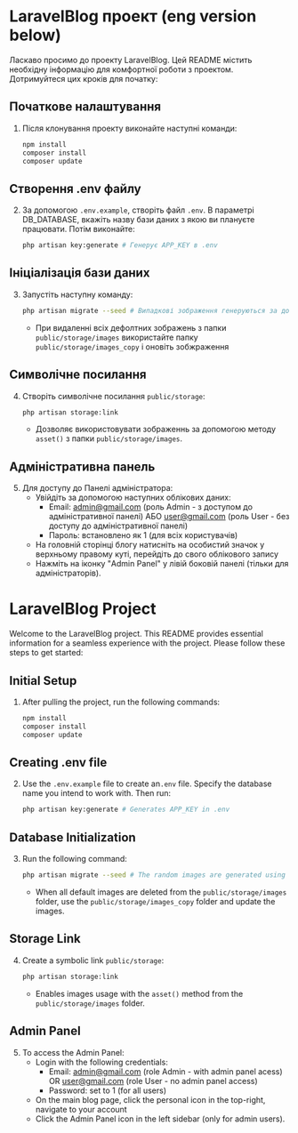 # LaravelBlog проект (eng version below)

Ласкаво просимо до проекту LaravelBlog. Цей README містить необхідну інформацію для комфортної роботи з проектом. Дотримуйтеся цих кроків для початку:

## Початкове налаштування

1. Після клонування проекту виконайте наступні команди:
   ```bash
   npm install
   composer install
   composer update
    ```

## Створення .env файлу
2. За допомогою `.env.example`, створіть файл `.env`. В параметрі DB_DATABASE, вкажіть назву бази даних з якою ви плануєте працювати. Потім виконайте:
    ```bash
    php artisan key:generate # Генерує APP_KEY в .env
    ```

## Ініціалізація бази даних

3. Запустіть наступну команду:
    ```bash
    php artisan migrate --seed # Випадкові зображення генеруються за допомогою `PostFactory`.
    ```
    - При видаленні всіх дефолтних зображень з папки `public/storage/images` використайте папку `public/storage/images_copy` і оновіть зобжраження 

## Символічне посилання

4. Створіть символічне посилання `public/storage`:
    ```bash
    php artisan storage:link
    ```
   - Дозволяє використовувати зображеннь за допомогою методу `asset()` з папки `public/storage/images`.

## Адміністративна панель

5. Для доступу до Панелі адміністратора:
    - Увійдіть за допомогою наступних облікових даних:
        - Email: admin@gmail.com (роль Admin - з доступом до адміністративної панелі) АБО user@gmail.com (роль User - без доступу до адміністративної панелі)
        - Пароль: встановлено як 1 (для всіх користувачів)
    - На головній сторінці блогу натисніть на особистий значок у верхньому правому куті, перейдіть до свого облікового запису
    - Нажміть на іконку "Admin Panel" у лівій боковій панелі (тільки для адміністраторів).


# LaravelBlog Project

Welcome to the LaravelBlog project. This README provides essential information for a seamless experience with the project. Please follow these steps to get started:

## Initial Setup

1. After pulling the project, run the following commands:
    ```bash
    npm install
    composer install
    composer update
    ```

## Creating .env file

2. Use the `.env.example` file to create an`.env` file. Specify the database name you intend to work with. Then run:
    ```bash
    php artisan key:generate # Generates APP_KEY in .env
    ```

## Database Initialization

3. Run the following command:
    ```bash
    php artisan migrate --seed # The random images are generated using the `PostFactory`
    ```
   - When all default images are deleted from the `public/storage/images` folder, use the `public/storage/images_copy` folder and update the images.

## Storage Link

4. Create a symbolic link `public/storage`:
    ```bash
    php artisan storage:link
    ```
   - Enables images usage with the `asset()` method from the `public/storage/images` folder.

## Admin Panel 

5. To access the Admin Panel:
    - Login with the following credentials:
        - Email: admin@gmail.com (role Admin - with admin panel acess) OR user@gmail.com (role User - no admin panel access)
        - Password: set to 1 (for all users)
    - On the main blog page, click the personal icon in the top-right, navigate to your account
    - Click the Admin Panel icon in the left sidebar (only for admin users).
    



